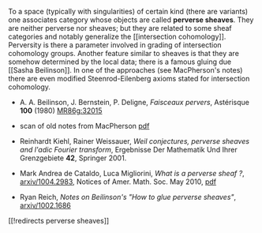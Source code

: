 To a space (typically with singularities) of certain kind (there are variants) one associates category whose objects are called **perverse sheaves**. They are neither perverse nor sheaves; but they are related to some sheaf categories and notably generalize the [[intersection cohomology]]. Perversity is there a parameter involved in grading of intersection cohomology groups. Another feature similar to sheaves is that they are somehow determined by the local data; there is a famous gluing due [[Sasha Beilinson]]. In one of the approaches (see MacPherson's notes) there are even modified Steenrod-Eilenberg axioms stated for intersection cohomology. 

* A. A. Beilinson, J. Bernstein, P. Deligne, _Faisceaux pervers_, Ast&#233;risque __100__ (1980) [MR86g:32015](http://www.ams.org/mathscinet-getitem?mr=751966)

* scan of old notes from MacPherson [pdf](http://faculty.tcu.edu/gfriedman/notes/ih.pdf)

* Reinhardt Kiehl, Rainer Weissauer, _Weil conjectures, perverse sheaves and l'adic Fourier transform_, Ergebnisse Der Mathematik Und Ihrer Grenzgebiete __42__, Springer 2001. 

* Mark Andrea de Cataldo, Luca Migliorini, _What is a perverse sheaf ?_, [arxiv/1004.2983](http://arxiv.org/abs/1004.2983), Notices of Amer. Math. Soc. May 2010, [pdf](http://www.ams.org/notices/201005/rtx100500632p.pdf)

* Ryan Reich, _Notes on Beilinson's "How to glue perverse sheaves"_, [arxiv/1002.1686](http://arxiv.org/abs/1002.1686)

[[!redirects perverse sheaves]]